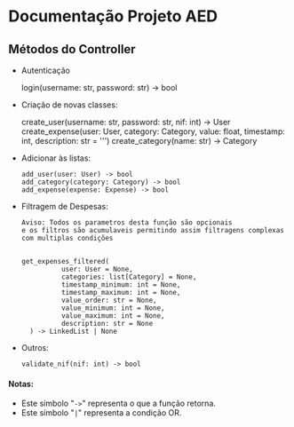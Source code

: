 # Documentação Projeto AED

## Métodos do Controller

- Autenticação

    login(username: str, password: str) -> bool

- Criação de novas classes:

    create_user(username: str, password: str, nif: int) -> User
    create_expense(user: User, category: Category, value: float, timestamp: int, description: str = ''')
    create_category(name: str) -> Category

- Adicionar às listas:

      add_user(user: User) -> bool
      add_category(category: Category) -> bool
      add_expense(expense: Expense) -> bool

- Filtragem de Despesas:

      Aviso: Todos os parametros desta função são opcionais 
      e os filtros são acumulaveis permitindo assim filtragens complexas com multiplas condições


      get_expenses_filtered(
                user: User = None,
                categories: list[Category] = None,
                timestamp_minimum: int = None,
                timestamp_maximum: int = None,
                value_order: str = None,
                value_minimum: int = None,
                value_maximum: int = None,
                description: str = None
        ) -> LinkedList | None

- Outros:

      validate_nif(nif: int) -> bool

#### Notas:

- Este símbolo "`->`" representa o que a função retorna.
- Este símbolo "`|`" representa a condição OR.

